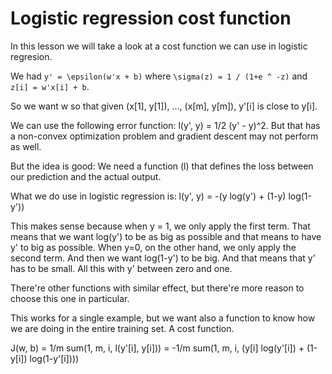 # Logistic regression cost function

In this lesson we will take a look at a cost function we can use in logistic regresion.

We had `y' = \epsilon(w'x + b)` where `\sigma(z) = 1 / (1+e ^ -z)` and `z[i] = w'x[i] + b`.

So we want w so that given (x[1], y[1]), ..., (x[m], y[m]), y'[i] is close to y[i].

We can use the following error function: l(y', y) = 1/2 (y' - y)^2. But that has a non-convex optimization problem and gradient descent may not perform as well.

But the idea is good: We need a function (l) that defines the loss between our prediction and the actual output.

What we do use in logistic regression is: l(y', y) = -(y log(y') + (1-y) log(1-y'))

This makes sense because when y = 1, we only apply the first term. That means that we want log(y') to be as big as possible and that means to have y' to big as possible. When y=0, on the other hand, we only apply the second term. And then we want log(1-y') to be big. And that means that y' has to be small. All this with y' between zero and one.

There're other functions with similar effect, but there're more reason to choose this one in particular.

This works for a single example, but we want also a function to know how we are doing in the entire training set. A cost function.

J(w, b) = 1/m sum(1, m, i, l(y'[i], y[i])) = -1/m sum(1, m, i, (y[i] log(y'[i]) + (1-y[i]) log(1-y'[i])))
